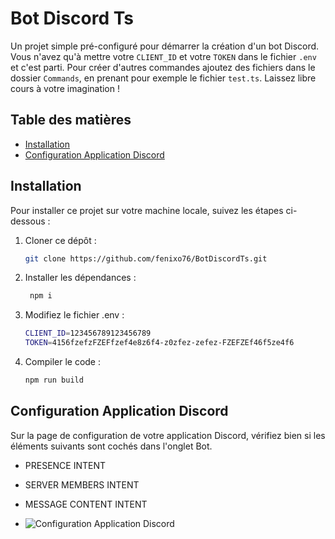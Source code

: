 # Bot Discord Ts

Un projet simple pré-configuré pour démarrer la création d'un bot Discord. Vous n'avez qu'à mettre votre `CLIENT_ID` et votre `TOKEN` dans le fichier `.env` et c'est parti. 
Pour créer d'autres commandes ajoutez des fichiers dans le dossier `Commands`, en prenant pour exemple le fichier `test.ts`. Laissez libre cours à votre imagination !

## Table des matières

- [Installation](#installation)
- [Configuration Application Discord](#configuration-application-discord)


## Installation

Pour installer ce projet sur votre machine locale, suivez les étapes ci-dessous :

1. Cloner ce dépôt :
   ```bash
   git clone https://github.com/fenixo76/BotDiscordTs.git
   
2. Installer les dépendances :
   ```bash
    npm i

3. Modifiez le fichier .env :
   ```bash
   CLIENT_ID=123456789123456789
   TOKEN=4156fzefzFZEFfzef4e8z6f4-z0zfez-zefez-FZEFZEf46f5ze4f6

4. Compiler le code :
   ```bash
   npm run build
   
## Configuration Application Discord

Sur la page de configuration de votre application Discord, vérifiez bien si les éléments suivants sont cochés dans l'onglet Bot.

- PRESENCE INTENT
- SERVER MEMBERS INTENT
- MESSAGE CONTENT INTENT

- ![Configuration Application Discord](https://imgur.com/ZP0KZgR)

